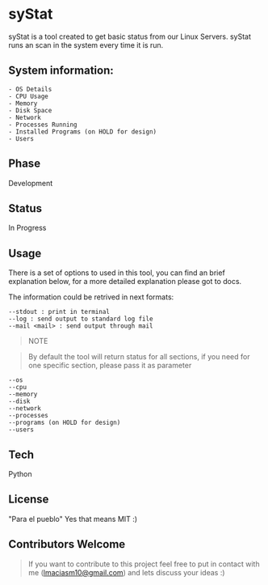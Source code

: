 syStat
=========

syStat is a tool created to get basic status from our Linux Servers. syStat
runs an scan in the system every time it is run.

System information:
----
    - OS Details
    - CPU Usage
    - Memory
    - Disk Space
    - Network
    - Processes Running
    - Installed Programs (on HOLD for design)
    - Users

Phase
----

Development

Status
----

In Progress

Usage
----

There is a set of options to used in this tool, you can find an brief
explanation below, for a more detailed explanation please got to docs.

The information could be retrived in next formats:

    --stdout : print in terminal
    --log : send output to standard log file
    --mail <mail> : send output through mail

> NOTE

> By default the tool will return status for all sections, if you need for one
> specific section, please pass it as parameter


    --os
    --cpu
    --memory
    --disk
    --network
    --processes
    --programs (on HOLD for design)
    --users


Tech
------

Python


License
-----
"Para el pueblo"
Yes that means MIT :)


Contributors Welcome
----
> If you want to contribute to this project feel free to
> put in contact with me (lmaciasm10@gmail.com) and lets discuss
> your ideas :)
